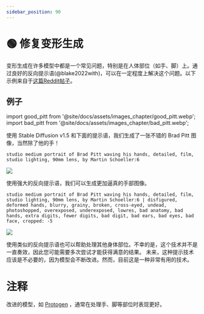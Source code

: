 ```yaml
---
sidebar_position: 90
---
```

# 🟢 修复变形生成

变形生成在许多模型中都是一个常见问题，特别是在人体部位（如手、脚）上。通过良好的反向提示语(@blake2022with)，可以在一定程度上解决这个问题。以下示例来自于[这篇Reddit帖子](https://www.reddit.com/r/StableDiffusion/comments/z7salo/with_the_right_prompt_stable_diffusion_20_can_do/)。

## 例子

import good_pitt from '@site/docs/assets/images_chapter/good_pitt.webp';
import bad_pitt from '@site/docs/assets/images_chapter/bad_pitt.webp';

使用 Stable Diffusion v1.5 和下面的提示语，我们生成了一张不错的 Brad Pitt 图像，当然除了他的手！

`studio medium portrait of Brad Pitt waving his hands, detailed, film, studio lighting, 90mm lens, by Martin Schoeller:6`

<div style={{textAlign: 'center'}}>
  <img src={bad_pitt} style={{width: "250px"}} />
</div>

使用强大的反向提示语，我们可以生成更加逼真的手部图像。

`studio medium portrait of Brad Pitt waving his hands, detailed, film, studio lighting, 90mm lens, by Martin Schoeller:6 | disfigured, deformed hands, blurry, grainy, broken, cross-eyed, undead, photoshopped, overexposed, underexposed, lowres, bad anatomy, bad hands, extra digits, fewer digits, bad digit, bad ears, bad eyes, bad face, cropped: -5`
<div style={{textAlign: 'center'}}>
  <img src={good_pitt} style={{width: "250px"}} />
</div>

使用类似的反向提示语也可以帮助处理其他身体部位。不幸的是，这个技术并不是一直奏效，因此您可能需要多次尝试才能获得满意的结果。 未来，这种提示技术应该是不必要的，因为模型会不断改进。然而，目前这是一种非常有用的技术。

# 注释

改进的模型，如 [Protogen](https://civitai.com/models/3666/protogen-x34-official-release)  ，通常在处理手、脚等部位时表现更好。
